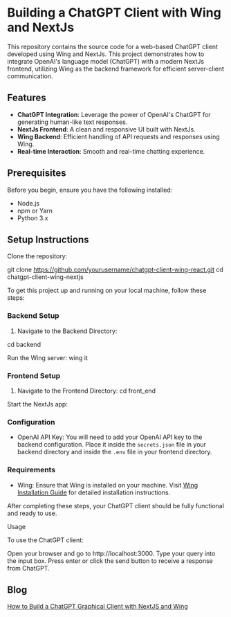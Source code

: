 # Building a ChatGPT Client with Wing and NextJs

This repository contains the source code for a web-based ChatGPT client developed using Wing and NextJs. This project demonstrates how to integrate OpenAI's language model (ChatGPT) with a modern NextJs frontend, utilizing Wing as the backend framework for efficient server-client communication.

## Features

- **ChatGPT Integration**: Leverage the power of OpenAI's ChatGPT for generating human-like text responses.
- **NextJs Frontend**: A clean and responsive UI built with NextJs.
- **Wing Backend**: Efficient handling of API requests and responses using Wing.
- **Real-time Interaction**: Smooth and real-time chatting experience.

## Prerequisites

Before you begin, ensure you have the following installed:
- Node.js
- npm or Yarn
- Python 3.x

## Setup Instructions

Clone the repository:

git clone https://github.com/yourusername/chatgpt-client-wing-react.git
cd chatgpt-client-wing-nextjs


To get this project up and running on your local machine, follow these steps:

### Backend Setup

1. Navigate to the Backend Directory:

cd backend

Run the Wing server:
wing it


### Frontend Setup

1. Navigate to the Frontend Directory:
cd front_end

Start the NextJs app:


### Configuration

- OpenAI API Key: You will need to add your OpenAI API key to the backend configuration. Place it inside the `secrets.json` file in your backend directory and inside the `.env` file in your frontend directory.

### Requirements

- Wing: Ensure that Wing is installed on your machine. Visit [Wing Installation Guide](https://example.com/wing-installation) for detailed installation instructions.

After completing these steps, your ChatGPT client should be fully functional and ready to use.

Usage

To use the ChatGPT client:

Open your browser and go to http://localhost:3000.
Type your query into the input box.
Press enter or click the send button to receive a response from ChatGPT.

## Blog
[How to Build a ChatGPT Graphical Client with NextJS and Wing](https://dev.to/winglang/building-your-own-chatgpt-graphical-client-with-nextjs-and-wing-29jj)
